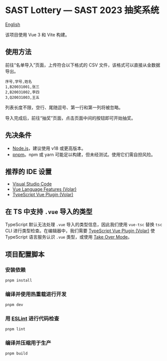 # SAST Lottery — SAST 2023 抽奖系统

[English](README.md)

该项目使用 Vue 3 和 Vite 构建。

## 使用方法

前往“名单导入”页面，上传符合以下格式的 CSV 文件，该格式可以直接从金数据导出。

```csv
序号,学号,姓名
1,B20031001,张三
2,B20031002,李四
3,Q20031003,王五
```

列表长度不限，空行、尾随逗号、第一行和第一列将被忽略。

导入完成后，前往“抽奖”页面，点击页面中间的按钮即可开始抽奖。

## 先决条件

- [Node.js][nodejs]，建议使用 v18 或更高版本。
- [pnpm][pnpm]。npm 或 yarn 可能足以构建，但未经测试。使用它们需自担风险。

## 推荐的 IDE 设置

- [Visual Studio Code][vs-code]
- [Vue Language Features (Volar)][volar]
- [TypeScript Vue Plugin (Volar)][volar-ts]

## 在 TS 中支持 `.vue` 导入的类型

TypeScript 默认无法处理 `.vue` 导入的类型信息，因此我们使用 `vue-tsc` 替换 `tsc` CLI 进行类型检查。在编辑器中，我们需要 [TypeScript Vue Plugin (Volar)][volar-ts] 使 TypeScript 语言服务认识 `.vue` 类型，或使用 [Take Over Mode][volar-takeover-mode]。

## 项目配置脚本

### 安装依赖

```sh
pnpm install
```

### 编译并使用热重载进行开发

```sh
pnpm dev
```

### 用 [ESLint][eslint] 进行代码检查

```sh
pnpm lint
```

### 编译并压缩用于生产

```sh
pnpm build
```

[nodejs]: https://nodejs.org/
[pnpm]: https://pnpm.io/
[vs-code]: https://code.visualstudio.com/
[volar]: https://marketplace.visualstudio.com/items?itemName=Vue.volar
[volar-ts]: https://marketplace.visualstudio.com/items?itemName=Vue.vscode-typescript-vue-plugin
[volar-takeover-mode]: https://github.com/johnsoncodehk/volar/discussions/471#discussioncomment-1361669
[eslint]: https://eslint.org/
